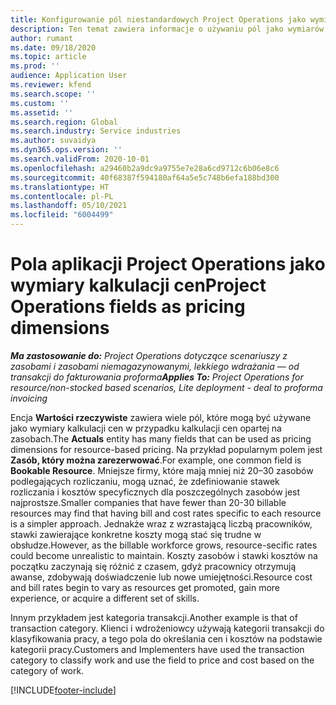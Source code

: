 ```yaml
---
title: Konfigurowanie pól niestandardowych Project Operations jako wymiarów kalkulacji cen
description: Ten temat zawiera informacje o używaniu pól jako wymiarów kalkulacji cen w rozwiązaniu Dynamics 365 Project Operations.
author: rumant
ms.date: 09/18/2020
ms.topic: article
ms.prod: ''
audience: Application User
ms.reviewer: kfend
ms.search.scope: ''
ms.custom: ''
ms.assetid: ''
ms.search.region: Global
ms.search.industry: Service industries
ms.author: suvaidya
ms.dyn365.ops.version: ''
ms.search.validFrom: 2020-10-01
ms.openlocfilehash: a29460b2a9dc9a9755e7e28a6cd9712c6b06e8c6
ms.sourcegitcommit: 40f68387f594180af64a5e5c748b6efa188bd300
ms.translationtype: HT
ms.contentlocale: pl-PL
ms.lasthandoff: 05/10/2021
ms.locfileid: "6004499"
---
```

# <a name="project-operations-fields-as-pricing-dimensions"></a><span data-ttu-id="f2220-103">Pola aplikacji Project Operations jako wymiary kalkulacji cen</span><span class="sxs-lookup"><span data-stu-id="f2220-103">Project Operations fields as pricing dimensions</span></span>

<span data-ttu-id="f2220-104">_**Ma zastosowanie do:** Project Operations dotyczące scenariuszy z zasobami i zasobami niemagazynowanymi, lekkiego wdrażania — od transakcji do fakturowania proforma_</span><span class="sxs-lookup"><span data-stu-id="f2220-104">_**Applies To:** Project Operations for resource/non-stocked based scenarios, Lite deployment - deal to proforma invoicing_</span></span>

<span data-ttu-id="f2220-105">Encja **Wartości rzeczywiste** zawiera wiele pól, które mogą być używane jako wymiary kalkulacji cen w przypadku kalkulacji cen opartej na zasobach.</span><span class="sxs-lookup"><span data-stu-id="f2220-105">The **Actuals** entity has many fields that can be used as pricing dimensions for resource-based pricing.</span></span> <span data-ttu-id="f2220-106">Na przykład popularnym polem jest **Zasób, który można zarezerwować**.</span><span class="sxs-lookup"><span data-stu-id="f2220-106">For example, one common field is **Bookable Resource**.</span></span> <span data-ttu-id="f2220-107">Mniejsze firmy, które mają mniej niż 20–30 zasobów podlegających rozliczaniu, mogą uznać, że zdefiniowanie stawek rozliczania i kosztów specyficznych dla poszczególnych zasobów jest najprostsze.</span><span class="sxs-lookup"><span data-stu-id="f2220-107">Smaller companies that have fewer than 20-30 billable resources may find that having bill and cost rates specific to each resource is a simpler approach.</span></span> <span data-ttu-id="f2220-108">Jednakże wraz z wzrastającą liczbą pracowników, stawki zawierające konkretne koszty mogą stać się trudne w obsłudze.</span><span class="sxs-lookup"><span data-stu-id="f2220-108">However, as the billable workforce grows, resource-secific rates could become unrealistic to maintain.</span></span> <span data-ttu-id="f2220-109">Koszty zasobów i stawki kosztów na początku zaczynają się różnić z czasem, gdyż pracownicy otrzymują awanse, zdobywają doświadczenie lub nowe umiejętności.</span><span class="sxs-lookup"><span data-stu-id="f2220-109">Resource cost and bill rates begin to vary as resources get promoted, gain more experience, or acquire a different set of skills.</span></span> 

<span data-ttu-id="f2220-110">Innym przykładem jest kategoria transakcji.</span><span class="sxs-lookup"><span data-stu-id="f2220-110">Another example is that of transaction category.</span></span> <span data-ttu-id="f2220-111">Klienci i wdrożeniowcy używają kategorii transakcji do klasyfikowania pracy, a tego pola do określania cen i kosztów na podstawie kategorii pracy.</span><span class="sxs-lookup"><span data-stu-id="f2220-111">Customers and Implementers have used the transaction category to classify work and use the field to price and cost based on the category of work.</span></span>


[!INCLUDE[footer-include](../includes/footer-banner.md)]
